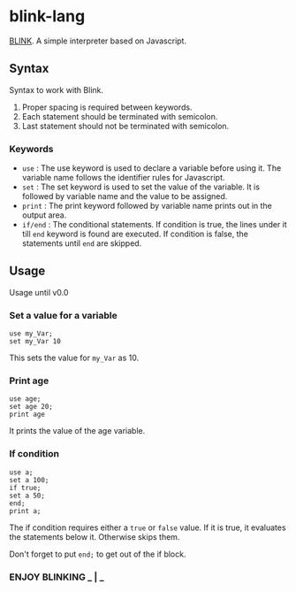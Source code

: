 # blink-lang
[BLINK](https://abhishekp1996.github.io/blink/index.html). A simple interpreter based on Javascript.

## Syntax
Syntax to work with Blink.
1. Proper spacing is required between keywords.
2. Each statement should be terminated with semicolon.
3. Last statement should not be terminated with semicolon.

### Keywords
- `use` : The use keyword is used to declare a variable before using it. The variable name follows the identifier rules for Javascript.
- `set` : The set keyword is used to set the value of the variable. It is followed by variable name and the value to be assigned.
- `print` : The print keyword followed by variable name prints out in the output area.
- `if/end` : The conditional statements. If condition is true, the lines under it till `end` keyword is found are executed. If condition is false, the statements until `end` are skipped.

## Usage
Usage until v0.0

### Set a value for a variable
```
use my_Var;
set my_Var 10
```
This sets the value for `my_Var` as 10.

### Print age
```
use age;
set age 20;
print age
```
It prints the value of the age variable.

### If condition
```
use a;
set a 100;
if true;
set a 50;
end;
print a;
```
The if condition requires either a `true` or `false` value. If it is true, it evaluates the statements below it. Otherwise skips them.

Don't forget to put `end;` to get out of the if block.

### ENJOY BLINKING _ | _